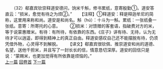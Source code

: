 　　（32）郗嘉宾钦崇释道安德问，饷米千斛，修书累纸，意寄殷勤①。道安答直云：“损米，愈觉有待之为烦②。”
　　【注释】①释道安：释是释迦牟尼的简称，这里用来称和尚。道安是和尚名。斛（hú）：十斗为一斛。累纸：一张纸叠一张纸。意寄：所寄托的心意。
　　②损米：对馈赠的客套语，指破费对方的米，等于说蒙惠赠米。有待：有所待，有依靠的东西。《庄子》讲有待、无待，认为无待才可以逍遥，即得到精神上的真正自由。释道安感叹自己还不能摆脱有待，仍须凭借外物，心灵得不到解脱。
　　【译文】郗嘉宾很钦佩、推崇道安和尚的道德、名望，送他千担米，并且写了一封长长的信，情意恳切深厚。道安的回信只是说：“蒙赐米，也更加觉得有所依靠是烦恼的。”
<br>[上一篇](06_31) [回卷首](06_00) [下一篇](06_33)
